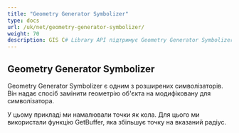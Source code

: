 ```yaml
---
title: "Geometry Generator Symbolizer"
type: docs
url: /uk/net/geometry-generator-symbolizer/
weight: 70
description: GIS C# Library API підтримує Geometry Generator Symbolizer, який надає спосіб замінити геометрію об'єкта на модифіковану для символізатора.
---
```


## **Geometry Generator Symbolizer**
Geometry Generator Symbolizer є одним з розширених символізаторів. Він надає спосіб замінити геометрію об'єкта на модифіковану для символізатора.

У цьому прикладі ми намалювали точки як кола. Для цього ми використали функцію GetBuffer, яка збільшує точку на вказаний радіус.
